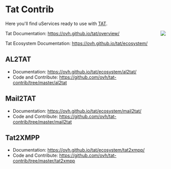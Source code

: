 # Tat Contrib

Here you'll find uServices ready to use with [TAT](http://ovh.github.io/tat/).

<img align="right" src="https://raw.githubusercontent.com/ovh/tat/master/tat.png">

Tat Documentation: https://ovh.github.io/tat/overview/

Tat Ecosystem Documentation: https://ovh.github.io/tat/ecosystem/


## AL2TAT

* Documentation: https://ovh.github.io/tat/ecosystem/al2tat/
* Code and Contribute: https://github.com/ovh/tat-contrib/tree/master/al2tat

## Mail2TAT

* Documentation: https://ovh.github.io/tat/ecosystem/mail2tat/
* Code and Contribute: https://github.com/ovh/tat-contrib/tree/master/mail2tat

## Tat2XMPP

* Documentation: https://ovh.github.io/tat/ecosystem/tat2xmpp/
* Code and Contribute: https://github.com/ovh/tat-contrib/tree/master/tat2xmpp
